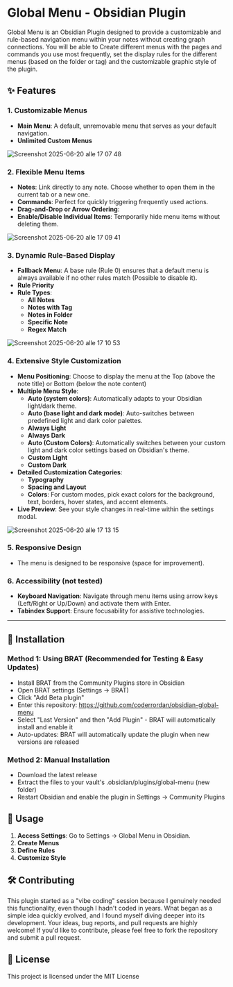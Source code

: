 # Global Menu - Obsidian Plugin
Global Menu is an Obsidian Plugin designed to provide a customizable and rule-based navigation menu within your notes without creating graph connections. You will be able to Create different menus with the pages and commands you use most frequently, set the display rules for the different menus (based on the folder or tag) and the customizable graphic style of the plugin.

## ✨ Features

### 1\. Customizable Menus
*   **Main Menu**: A default, unremovable menu that serves as your default navigation.
*   **Unlimited Custom Menus**

![Screenshot 2025-06-20 alle 17 07 48](https://github.com/user-attachments/assets/12b4fb30-281d-4e55-ae5b-f9d10f64537b)
    
### 2\. Flexible Menu Items
*   **Notes**: Link directly to any note. Choose whether to open them in the current tab or a new one.
*   **Commands**: Perfect for quickly triggering frequently used actions.
*   **Drag-and-Drop or Arrow Ordering**:
*   **Enable/Disable Individual Items**: Temporarily hide menu items without deleting them.

![Screenshot 2025-06-20 alle 17 09 41](https://github.com/user-attachments/assets/e83d04c5-921a-45b3-8fda-e0000f2325be)

### 3\. Dynamic Rule-Based Display
*   **Fallback Menu**: A base rule (Rule 0) ensures that a default menu is always available if no other rules match (Possible to disable it).
*   **Rule Priority**
*   **Rule Types**:
    *   **All Notes**
    *   **Notes with Tag**
    *   **Notes in Folder**
    *   **Specific Note**
    *   **Regex Match**

![Screenshot 2025-06-20 alle 17 10 53](https://github.com/user-attachments/assets/8f7e6e47-e652-41cb-8b80-7ec04271d49b)

### 4\. Extensive Style Customization
*   **Menu Positioning**: Choose to display the menu at the Top (above the note title) or Bottom (below the note content)
*   **Multiple Menu Style**:
    *   **Auto (system colors)**: Automatically adapts to your Obsidian light/dark theme.
    *   **Auto (base light and dark mode)**: Auto-switches between predefined light and dark color palettes.
    *   **Always Light** 
    *   **Always Dark**
    *   **Auto (Custom Colors)**: Automatically switches between your custom light and dark color settings based on Obsidian's theme.
    *   **Custom Light**
    *   **Custom Dark**  
*   **Detailed Customization Categories**:
    *   **Typography**
    *   **Spacing and Layout**
    *   **Colors**: For custom modes, pick exact colors for the background, text, borders, hover states, and accent elements.   
*   **Live Preview**: See your style changes in real-time within the settings modal.

![Screenshot 2025-06-20 alle 17 13 15](https://github.com/user-attachments/assets/00896912-5004-49e7-ade3-5bdb53d8462f)


### 5\. Responsive Design
*   The menu is designed to be responsive (space for improvement).

### 6\. Accessibility (not tested)
*   **Keyboard Navigation**: Navigate through menu items using arrow keys (Left/Right or Up/Down) and activate them with Enter.
*   **Tabindex Support**: Ensure focusability for assistive technologies.
--------
## 🚀 Installation
### Method 1: Using BRAT (Recommended for Testing & Easy Updates)
*   Install BRAT from the Community Plugins store in Obsidian
*   Open BRAT settings (Settings → BRAT)
*   Click "Add Beta plugin"
*   Enter this repository: https://github.com/coderrordan/obsidian-global-menu
*   Select "Last Version" and then "Add Plugin" - BRAT will automatically install and enable it
*   Auto-updates: BRAT will automatically update the plugin when new versions are released
### Method 2: Manual Installation
*   Download the latest release
*   Extract the files to your vault's .obsidian/plugins/global-menu (new folder)
*   Restart Obsidian and enable the plugin in Settings → Community Plugins
       
## 📖 Usage
1.  **Access Settings**: Go to Settings -> Global Menu in Obsidian.
2.  **Create Menus**
3.  **Define Rules** 
4.  **Customize Style**

## 🛠️ Contributing
This plugin started as a "vibe coding" session because I genuinely needed this functionality, even though I hadn't coded in years. What began as a simple idea quickly evolved, and I found myself diving deeper into its development. Your ideas, bug reports, and pull requests are highly welcome! If you'd like to contribute, please feel free to fork the repository and submit a pull request.

## 📄 License
This project is licensed under the MIT License
